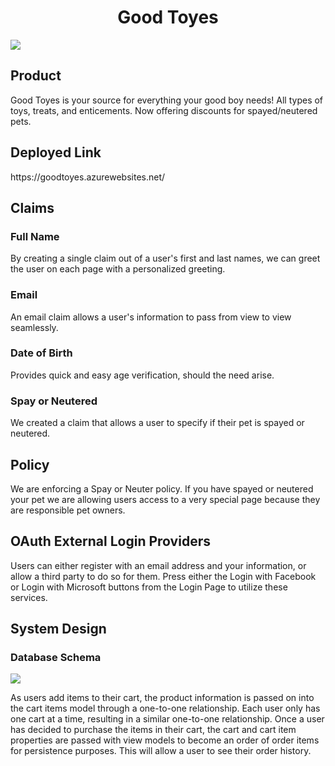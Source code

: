 <h1 align="center">Good Toyes</h1>
<img src="/Assets/dog-2.jpg") >

<h2>Product</h2>

Good Toyes is your source for everything your good boy needs! All types of toys, treats, and enticements. Now offering discounts for spayed/neutered pets.


<h2>Deployed Link</h2>
https://goodtoyes.azurewebsites.net/


<h2>Claims</h2>

<h3>Full Name</h3>
By creating a single claim out of a user's first and last names, we can greet the user on each page with a personalized greeting.

<h3>Email</h3>
An email claim allows a user's information to pass from view to view seamlessly.

<h3>Date of Birth</h3>
Provides quick and easy age verification, should the need arise.

<h3>Spay or Neutered</h3>
We created a claim that allows a user to specify if their pet is spayed or neutered.


<h2>Policy</h2>
We are enforcing a Spay or Neuter policy.  If you have spayed or neutered your pet we are allowing users access to a very special page because they are responsible pet owners.


<h2>OAuth External Login Providers</h2>

Users can either register with an email address and your information, or allow a third party to do so for them. Press either the Login with Facebook or Login with Microsoft buttons from the Login Page to utilize these services.


<h2>System Design</h2>

<h3>Database Schema</h2>
<img src="https://dev.azure.com/GoodToyes/e4e7016b-8089-4a55-9fa3-26c24f1bad71/_apis/git/repositories/ea4d2d35-b6aa-43f7-b387-39101dcd35b8/Items?path=%2FAssets%2Fgoodtoyes_db_schema.PNG&versionDescriptor%5BversionOptions%5D=0&versionDescriptor%5BversionType%5D=0&versionDescriptor%5Bversion%5D=README&download=false&resolveLfs=true&%24format=octetStream&api-version=5.0-preview.1" >

As users add items to their cart, the product information is passed on into the cart items model through a one-to-one relationship. Each user only has one cart at a time, resulting in a similar one-to-one relationship. Once a user has decided to purchase the items in their cart, the cart and cart item properties are passed with view models to become an order of order items for persistence purposes. This will allow a user to see their order history.

